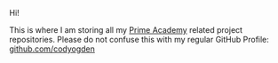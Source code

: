 Hi!

This is where I am storing all my [Prime Academy](http://primeacadmy.io) related project repositories. Please do not confuse this with my regular GitHub Profile: [github.com/codyogden](http://github.com/codyogden)